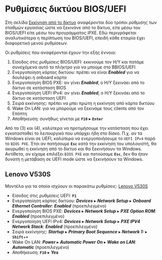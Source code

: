 # Ρυθμίσεις δικτύου BIOS/UEFI

Στη σελίδα [Εκκίνηση από το δίκτυο](../../ltsp/netboot.md) αναφέρονται δύο
τρόποι ρύθμισης των σταθμών εργασίας ώστε να ξεκινάνε από το δίκτυο, είτε μέσω
του BIOS/UEFI είτε μέσω του προγράμματος iPXE. Εδώ περιγράφεται αναλυτικότερα η
περίπτωση του BIOS/UEFI, επειδή κάθε εταιρία έχει διαφορετικό μενού ρυθμίσεων.

Οι ρυθμίσεις που αναφέρονται έχουν την εξής έννοια:

1.  Είσοδος στις ρυθμίσεις BIOS/UEFI: εκκινούμε τον Η/Υ και πατάμε συνεχόμενα
    αυτό το πλήκτρο για να μπούμε στο BBIOS/UEFI
2.  Ενεργοποίηση κάρτας δικτύου: πρέπει να είναι ***Enabled*** για να δουλέψει η
    onboard κάρτα
3.  Ενεργοποίηση BIOS PXE: αν γίνει ***Enabled***, ο Η/Υ ξεκινάει από το δίκτυο
    σε κατάσταση BIOS
4.  Ενεργοποίηση UEFI IPv4: αν γίνει ***Enabled***, ο Η/Υ ξεκινάει από το δίκτυο
    σε κατάσταση UEFI
5.  Σειρά εκκίνησης: πρέπει να μπει πρώτη η εκκίνηση από κάρτα δικτύου
6.  Wake On LAN: για να μπορούμε να ξεκινάμε τους clients από τον Επόπτη
7.  Αποθήκευση: συνήθως γίνεται με **`F10`** ▸ **`Enter`**

Από τα (3) και (4), καλύτερα να προτιμήσουμε την κατάσταση που έχει
εγκατασταθεί το λειτουργικό που υπάρχει ήδη στο δίσκο. Π.χ. αν τα Windows είναι
σε UEFI, καλύτερα να ενεργοποιήσουμε το `UEFI IPv4` παρά το `BIOS PXE`. Έτσι αν
πατήσουμε **`Esc`** κατά την εκκίνηση του υπολογιστή, θα ακυρωθεί η εκκίνηση
από το δίκτυο και θα ξεκινήσουν τα Windows. Αντίθετα, αν είχαμε επιλέξει `BIOS
PXE` και πατούσαμε **`Esc`**, δεν θα ήταν δυνατή η μετάβαση σε UEFI mode ώστε
να ξεκινήσουν τα Windows.

## Lenovo V530S

Μοντέλα για τα οποία ισχύουν οι παρακάτω ρυθμίσεις:
[Lenovo V530S](https://www.lenovo.com/nz/en/desktops-and-all-in-ones/lenovo/v-series/Lenovo-V530S-07ICB-Desktop/p/11LV1VDV53S)

- Είσοδος στις ρυθμίσεις UEFI: **`F1`**
- Ενεργοποίηση κάρτας δικτύου: ***Devices*** ▸ ***Network Setup*** ▸ ***Onboard
  Ethernet Controller***: ***Enabled*** (προεπιλεγμένο)
- Ενεργοποίηση BIOS PXE: ***Devices*** ▸ ***Network Setup*** ▸ ***PXE Option
  ROM***: ***Enabled*** (προεπιλεγμένο)
- Ενεργοποίηση UEFI IPv4: ***Devices*** ▸ ***Network Setup*** ▸ ***PXE IPV4
  Network Stack***: ***Enabled*** (προεπιλεγμένο)
- Σειρά εκκίνησης: ***Startup*** ▸ ***Primary Boot Sequence*** ▸ ***Network
  1:*** ▸ **`Shift`**+**`+`**
- Wake On LAN: ***Power*** ▸ ***Automatic Power On*** ▸ ***Wake on LAN***:
  ***Automatic*** (προεπιλεγμένο)
- Αποθήκευση: **`F10`** ▸ ***Yes***
